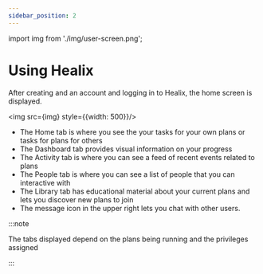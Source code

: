 ```yaml
---
sidebar_position: 2
---
```


import img from './img/user-screen.png';

# Using Healix

After creating and an account and logging in to Healix, the home screen is displayed.

<img src={img} style={{width: 500}}/>

* The Home tab is where you see the your tasks for your own plans or tasks for plans for others
* The Dashboard tab provides visual information on your progress
* The Activity tab is where you can see a feed of recent events related to plans
* The People tab is where you can see a list of people that you can interactive with
* The Library tab has educational material about your current plans and lets you discover new plans to join
* The message icon in the upper right lets you chat with other users.

:::note

The tabs displayed depend on the plans being running and the privileges assigned

:::
